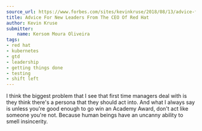 ```yaml
---
source_url: https://www.forbes.com/sites/kevinkruse/2018/08/13/advice-for-new-leaders-from-the-ceo-of-red-hat/
title: Advice For New Leaders From The CEO Of Red Hat
author: Kevin Kruse
submitter:
    name: Kersom Moura Oliveira
tags:
- red hat
- kubernetes
- gtd
- leadership
- getting things done
- testing
- shift left
---
```


I think the biggest problem that I see that first time managers deal with is they think there\'s a persona that they should act into. And what I always say is unless you\'re good enough to go win an Academy Award, don\'t act like someone you\'re not. Because human beings have an uncanny ability to smell insincerity.
